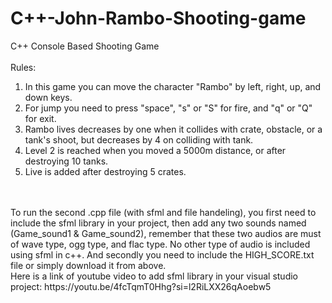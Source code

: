 # C++-John-Rambo-Shooting-game
C++ Console Based Shooting Game
<br>
<br>
Rules:
<br>
1. In this game you can move the character "Rambo" by left, right, up, and down keys.
2. For jump you need to press "space", "s" or "S" for fire, and "q" or "Q" for exit.
3. Rambo lives decreases by one when it collides with crate, obstacle, or a tank's shoot, but decreases by 4 on colliding with tank.
4. Level 2 is reached when you moved a 5000m distance, or after destroying 10 tanks.
5. Live is added after destroying 5 crates.
<br>
<br>
To run the second .cpp file (with sfml and file handeling), you first need to include the sfml library in your project, then add any two sounds named (Game_sound1 & Game_sound2), remember that these two audios are must of wave type, ogg type, and flac type. No other type of audio is included using sfml in c++. And secondly you need to include the HIGH_SCORE.txt file or simply download it from above.
<br>
Here is a link of youtube video to add sfml library in your visual studio project: https://youtu.be/4fcTqmT0Hhg?si=l2RiLXX26qAoebw5
